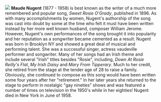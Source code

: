 ![](/images/mnugent.jpg)
**Maude Nugent** (1877 - 1958) is best known as the writer of a much more remembered and popular song, *Sweet Rosie O'Grady*, published in 1896. As with many accomplishments by women, Nugent's authorship of the song was cast into doubt by some at the time who felt it must have been written instead by her more well known husband, composer William Jerome. However, Nugent's own performances of the song brought it into popularity and her reputation as a songwriter became cemented as a result. Nugent was born in Brooklyn NY and showed a great deal of musical and performing talent. She was a successful singer, actress vaudeville performer and songwriter. 
Many of her songs had an Irish theme and include several "Irish" titles besides "Rosie", including, *Down At Rosie Reilly's Flat*, *My Irish Daisy* and *Mary From Tipperary*. Much to her credit, she retired from the stage at the tender age of 28 to raise a family. Obviously, she continued to compose as this song would have been written some four years after her "retirement." In her later years she returned to the stage to perform in nostalgic "gay nineties" shows and was featured a number of times on television in the 1950's while in her eighties! Nugent died in New York in June of 1958. 